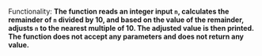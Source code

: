 Functionality: **The function reads an integer input `n`, calculates the remainder of `n` divided by 10, and based on the value of the remainder, adjusts `n` to the nearest multiple of 10. The adjusted value is then printed. The function does not accept any parameters and does not return any value.**